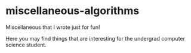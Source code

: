 # miscellaneous-algorithms
Miscellaneous that I wrote just for fun!

Here you may find things that are interesting for the undergrad computer science student.
